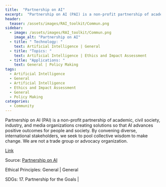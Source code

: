 ```yaml
---
title:  "Partnership on AI"  
excerpt:  "Partnership on AI (PAI) is a non-profit partnership of academic, civil society,  (...)"  
header:
  teaser: /assets/images/RAI_toolkit/Commun.png
sidebar:
  - image: /assets/images/RAI_toolkit/Commun.png
    image_alt: "Partnership on AI"
  - title: " Technology: "
    text: Artificial Intelligence | General
  - title: "Topics: " 
    text: Artificial Intelligence | Ethics and Impact Assessment
  - title: "Applications: " 
    text: General | Policy Making
tags:
  - Artificial Intelligence
  - General
  - Artificial Intelligence
  - Ethics and Impact Assessment
  - General
  - Policy Making
categories:
  - Community
---
```

Partnership on AI (PAI) is a non-profit partnership of academic, civil society, industry, and media organizations creating solutions so that AI advances positive outcomes for people and society. By convening diverse, international stakeholders, we seek to pool collective wisdom to make change. We are not a trade group or advocacy organization.

[Link](https://partnershiponai.org)

Source: [Partnership on AI](https://partnershiponai.org)

Ethical Principles: General | General

SDGs: 17. Partnership for the Goals | 
